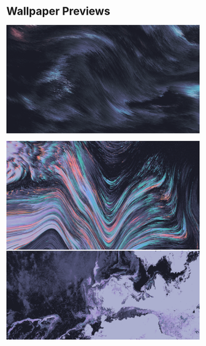 # Wallpaper Previews

<img src="001-abstract.png" alt=""/>
<img src="002-abstract.png" alt=""/>
<img src="003-abstract.png" alt=""/>
<img src="004-abstract.png" alt=""/>
<img src="005-abstract.png" alt=""/>
